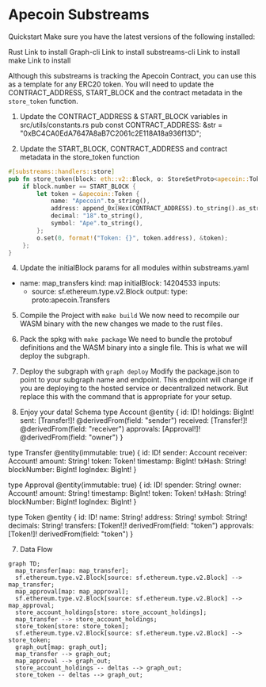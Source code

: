 # Apecoin Substreams

Quickstart
Make sure you have the latest versions of the following installed:

Rust Link to install
Graph-cli Link to install
substreams-cli Link to install
make Link to install

Although this substreams is tracking the Apecoin Contract, you can use this as a template for any ERC20 token. You will need to update the CONTRACT_ADDRESS, START_BLOCK and the contract metadata in the `store_token` function.

1. Update the CONTRACT_ADDRESS & START_BLOCK variables in src/utils/constants.rs
pub const CONTRACT_ADDRESS: &str = "0xBC4CA0EdA7647A8aB7C2061c2E118A18a936f13D";

3. Update the START_BLOCK, CONTRACT_ADDRESS and contract metadata in the store_token function

```rust
#[substreams::handlers::store]
pub fn store_token(block: eth::v2::Block, o: StoreSetProto<apecoin::Token>) {
    if block.number == START_BLOCK {
        let token = &apecoin::Token {
            name: "Apecoin".to_string(),
            address: append_0x(Hex(CONTRACT_ADDRESS).to_string().as_str()),
            decimal: "18".to_string(),
            symbol: "Ape".to_string(),
        };
        o.set(0, format!("Token: {}", token.address), &token);
    };
}
```

4. Update the initialBlock params for all modules within substreams.yaml

  - name: map_transfers
    kind: map
    initialBlock: 14204533
    inputs:
      - source: sf.ethereum.type.v2.Block
    output:
      type: proto:apecoin.Transfers

5. Compile the Project with `make build`
We now need to recompile our WASM binary with the new changes we made to the rust files.

6. Pack the spkg with `make package`
We need to bundle the protobuf definitions and the WASM binary into a single file. This is what we will deploy the subgraph.

7. Deploy the subgraph with `graph deploy`
Modify the package.json to point to your subgraph name and endpoint.
This endpoint will change if you are deploying to the hosted service or decentralized network. But replace this with the command that is appropriate for your setup.

8. Enjoy your data!
Schema
type Account @entity {
  id: ID!
  holdings: BigInt!
  sent: [Transfer!]! @derivedFrom(field: "sender")
  received: [Transfer!]! @derivedFrom(field: "receiver")
  approvals: [Approval!]! @derivedFrom(field: "owner")
}

type Transfer @entity(immutable: true) {
  id: ID!
  sender: Account
  receiver: Account!
  amount: String!
  token: Token!
  timestamp: BigInt!
  txHash: String!
  blockNumber: BigInt!
  logIndex: BigInt!
}

type Approval @entity(immutable: true) {
  id: ID!
  spender: String!
  owner: Account!
  amount: String!
  timestamp: BigInt!
  token: Token!
  txHash: String!
  blockNumber: BigInt!
  logIndex: BigInt!
}

type Token @entity {
  id: ID!
  name: String!
  address: String!
  symbol: String!
  decimals: String!
  transfers: [Token!]! derivedFrom(field: "token")
  approvals: [Token!]! derivedFrom(field: "token")
}

7. Data Flow

```mermaid
graph TD;
  map_transfer[map: map_transfer];
  sf.ethereum.type.v2.Block[source: sf.ethereum.type.v2.Block] --> map_transfer;
  map_approval[map: map_approval];
  sf.ethereum.type.v2.Block[source: sf.ethereum.type.v2.Block] --> map_approval;
  store_account_holdings[store: store_account_holdings];
  map_transfer --> store_account_holdings;
  store_token[store: store_token];
  sf.ethereum.type.v2.Block[source: sf.ethereum.type.v2.Block] --> store_token;
  graph_out[map: graph_out];
  map_transfer --> graph_out;
  map_approval --> graph_out;
  store_account_holdings -- deltas --> graph_out;
  store_token -- deltas --> graph_out;

```

